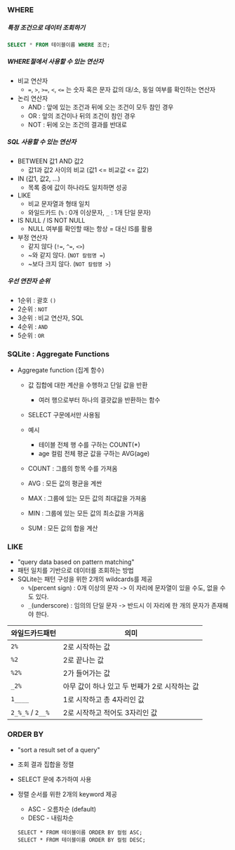 ### WHERE

##### 특정 조건으로 데이터 조회하기

```sql
SELECT * FROM 테이블이름 WHERE 조건;
```



##### WHERE절에서 사용할 수 있는 연산자

- 비교 연산자
  - `=`, `>`, `>=`, `<`, `<=` 는 숫자 혹은 문자 값의 대/소, 동일 여부를 확인하는 연산자
- 논리 연산자
  - AND : 앞에 있는 조건과 뒤에 오는 조건이 모두 참인 경우
  - OR : 앞의 조건이나 뒤의 조건이 참인 경우
  - NOT : 뒤에 오는 조건의 결과를 반대로



##### SQL 사용할 수 있는 연산자

- BETWEEN 값1 AND 값2
  - 값1과 값2 사이의 비교 (값1 <= 비교값 <= 값2)
- IN (값1, 값2, ...)
  - 목록 중에 값이 하나라도 일치하면 성공
- LIKE
  - 비교 문자열과 형태 일치
  - 와일드카드 (`%` : 0개 이상문자, `_` : 1개 단일 문자)
- IS NULL / IS NOT NULL
  - NULL 여부를 확인할 때는 항상 = 대신 IS를 활용
- 부정 연산자
  - 같지 않다 (`!=`, `^=`, `<>`)
  - ~와 같지 않다. (`NOT 칼럼명 =`)
  - ~보다 크지 않다. (`NOT 칼럼명 >`)



##### 우선 연잔자 순위

- 1순위 : 괄호 `()`
- 2순위 : `NOT`
- 3순위 : 비교 연산자, SQL
- 4순위 : `AND`
- 5순위 : `OR`



### SQLite : Aggregate Functions

- Aggregate function (집계 함수)

  - 값 집합에 대한 계산을 수행하고 단일 값을 반환

    - 여러 행으로부터 하나의 결괏값을 반환하는 함수

  - SELECT 구문에서만 사용됨

  - 예시

    - 테이블 전체 행 수를 구하는 COUNT(*)
    - age 컬럼 전체 평균 값을 구하는 AVG(age)

    

  - COUNT : 그룹의 항목 수를 가져옴

  - AVG : 모든 값의 평균을 계싼

  - MAX : 그룹에 있는 모든 값의 최대값을 가져옴

  - MIN : 그룹에 있는 모든 값의 최소값을 가져옴

  - SUM : 모든 값의 합을 계산



### LIKE

- "query data based on pattern matching"
- 패턴 일치를 기반으로 데이터를 조회하는 방법
- SQLite는 패턴 구성을 위한 2개의 wildcards를 제공
  - `%`(percent sign) : 0개 이상의 문자 -> 이 자리에 문자열이 있을 수도, 없을 수도 있다.
  - `_`(underscore) : 임의의 단일 문자 -> 반드시 이 자리에 한 개의 문자가 존재해야 한다.

| 와일드카드패턴   | 의미                                          |
| ---------------- | --------------------------------------------- |
| `2%`             | 2로 시작하는 값                               |
| `%2`             | 2로 끝나는 값                                 |
| `%2%`            | 2가 들어가는 값                               |
| `_2%`            | 아무 값이 하나 있고 두 번째가 2로 시작하는 값 |
| `1____`          | 1로 시작하고 총 4자리인 값                    |
| `2_%_%` / `2__%` | 2로 시작하고 적어도 3자리인 값                |



### ORDER BY

- "sort a result set of a query"

- 조회 결과 집합을 정렬

- SELECT 문에 추가하여 사용

- 정렬 순서를 위한 2개의 keyword 제공

  - ASC - 오름차순 (default)
  - DESC - 내림차순

  ```sqlite
  SELECT * FROM 테이블이름 ORDER BY 컬럼 ASC;
  SELECT * FROM 테이블이름 ORDER BY 컬럼 DESC;
  ```

  